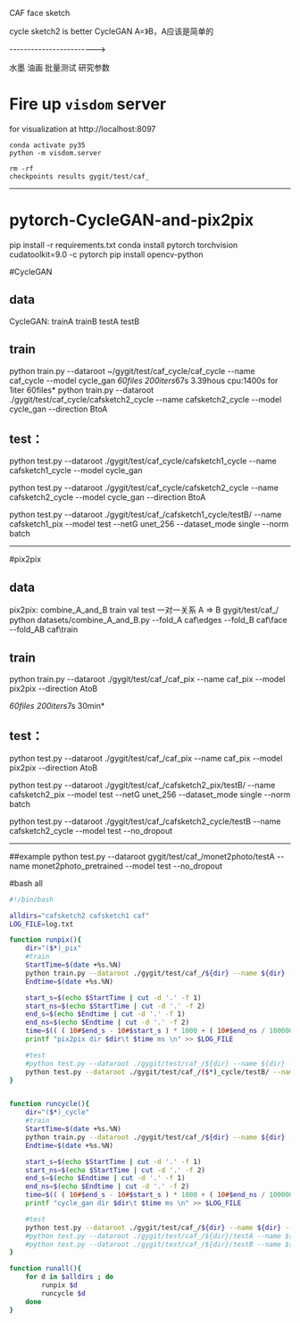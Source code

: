 CAF face sketch

cycle sketch2 is better
CycleGAN A=》B，A应该是简单的

------------------------>


水墨
油画
批量测试
研究参数

# Fire up `visdom` server 
for visualization at 
http://localhost:8097

```
conda activate py35
python -m visdom.server

rm -rf 
checkpoints results gygit/test/caf_ 

```
--------------------------------------------------------------------------

# pytorch-CycleGAN-and-pix2pix
pip install -r requirements.txt 
conda install pytorch torchvision cudatoolkit=9.0 -c pytorch
pip install opencv-python

#CycleGAN

## data
CycleGAN:
trainA trainB
testA testB

## train
python train.py --dataroot ~/gygit/test/caf_cycle/caf_cycle --name caf_cycle --model cycle_gan
*60files 200iters*67s 3.39hous cpu:1400s for 1iter 60files*
python train.py --dataroot ./gygit/test/caf_cycle/cafsketch2_cycle --name cafsketch2_cycle --model cycle_gan  --direction BtoA

## test：
python test.py --dataroot ./gygit/test/caf_cycle/cafsketch1_cycle --name cafsketch1_cycle --model cycle_gan

python test.py --dataroot ./gygit/test/caf_cycle/cafsketch2_cycle --name cafsketch2_cycle --model cycle_gan --direction BtoA

python test.py --dataroot ./gygit/test/caf_/cafsketch1_cycle/testB/ --name cafsketch1_pix --model test --netG unet_256 --dataset_mode single --norm batch

--------------------------------------------------------------------------

#pix2pix

## data
pix2pix: combine_A_and_B
train val 
test
一对一关系 A => B
gygit/test/caf_/
python datasets/combine_A_and_B.py --fold_A caf\\edges --fold_B caf\\face --fold_AB caf\\train

## train

python train.py --dataroot ./gygit/test/caf_/caf_pix --name caf_pix --model pix2pix --direction AtoB

*60files 200iters*7s 30min*

## test：

python test.py --dataroot ./gygit/test/caf_/caf_pix --name caf_pix --model pix2pix --direction AtoB

python test.py --dataroot ./gygit/test/caf_/cafsketch2_pix/testB/ --name cafsketch2_pix --model test --netG unet_256 --dataset_mode single --norm batch

python test.py --dataroot ./gygit/test/caf_/cafsketch2_cycle/testB --name cafsketch2_cycle --model test --no_dropout

--------------------------------------------------------------------------
##example
python test.py --dataroot gygit/test/caf_/monet2photo/testA --name monet2photo_pretrained --model test --no_dropout

#bash all
```bash
#!/bin/bash

alldirs="cafsketch2 cafsketch1 caf"
LOG_FILE=log.txt

function runpix(){
    dir="($*)_pix"
    #train
    StartTime=$(date +%s.%N)
    python train.py --dataroot ./gygit/test/caf_/${dir} --name ${dir} --model pix2pix --direction BtoA
    Endtime=$(date +%s.%N)

    start_s=$(echo $StartTime | cut -d '.' -f 1)  
    start_ns=$(echo $StartTime | cut -d '.' -f 2)  
    end_s=$(echo $Endtime | cut -d '.' -f 1)  
    end_ns=$(echo $Endtime | cut -d '.' -f 2)  
    time=$(( ( 10#$end_s - 10#$start_s ) * 1000 + ( 10#$end_ns / 1000000 - 10#$start_ns / 1000000 ) ))  
    printf "pix2pix dir $dir\t $time ms \n" >> $LOG_FILE

    #test
    #python test.py --dataroot ./gygit/test/caf_/${dir} --name ${dir} --model pix2pix --direction AtoB
    python test.py --dataroot ./gygit/test/caf_/($*)_cycle/testB/ --name ${dir} --model test --netG unet_256 --dataset_mode single --norm batch
}


function runcycle(){
    dir="($*)_cycle"
    #train
    StartTime=$(date +%s.%N)
    python train.py --dataroot ./gygit/test/caf_/${dir} --name ${dir} --model cycle_gan
    Endtime=$(date +%s.%N)

    start_s=$(echo $StartTime | cut -d '.' -f 1)  
    start_ns=$(echo $StartTime | cut -d '.' -f 2)  
    end_s=$(echo $Endtime | cut -d '.' -f 1)  
    end_ns=$(echo $Endtime | cut -d '.' -f 2)  
    time=$(( ( 10#$end_s - 10#$start_s ) * 1000 + ( 10#$end_ns / 1000000 - 10#$start_ns / 1000000 ) ))  
    printf "cycle_gan dir $dir\t $time ms \n" >> $LOG_FILE

    #test
    python test.py --dataroot ./gygit/test/caf_/${dir} --name ${dir} --model cycle_gan
    #python test.py --dataroot ./gygit/test/caf_/${dir}/testA --name ${dir} --model test --no_dropout
    #python test.py --dataroot ./gygit/test/caf_/${dir}/testB --name ${dir} --model test --no_dropout
}

function runall(){
    for d in $alldirs ; do
        runpix $d
        runcycle $d
    done
}

